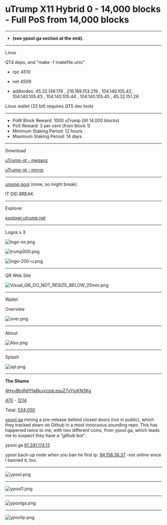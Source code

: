 # uTrump X11 Hybrid 0 - 14,000 blocks - Full PoS from 14,000 blocks #

-----

- **(see ypool.ga section at the end).**

-----

Linux

QT4 deps, and "make -f makefile.unix"

- rpc 4510
- net 4509

- addnodes: 45.32.148.176 , 216.189.153.219 , 104.140.105.42, 104.140.105.43 , 104.140.105.44 , 104.140.105.45 , 45.32.151.28



Linux wallet (32 bit) requires QT5 dev tools

-----

- PoW Block Reward: 1000 uTrump (till 14,000 blocks)
- PoS Reward: 3 per cent (from block 1)
- Minimum Staking Period: 12 hours
- Maximum Staking Period: 14 days

-----
Download

[uTrump-qt - meganz](https://mega.nz/#!RlYkSKyR!JIROeUph2_JpNlTZww3fiaqnRcUCeEVamjxzbhNKoOg)


[uTrump-qt - mirror](https://c.mail.com/twitter@chef.net/7vY7VYN2Q_6CXbhncVbMGw)

------

[unomp pool](http://45.32.151.28/) (mine, so might break)

IT DID BREAK




---

Explorer

[explorer.utrump.net](http://explorer.utrump.net:3001)


-----

Logos x 3

![logo-ex.png](https://bitbucket.org/repo/rx7E8n/images/4131192237-logo-ex.png)



![trump000.png](https://bitbucket.org/repo/rx7E8n/images/4024287193-trump000.png)




![logo-200-u.png](https://bitbucket.org/repo/rx7E8n/images/2849852491-logo-200-u.png)

-----

QR Web Site



![Visual_QR_DO_NOT_RESIZE_BELOW_25mm.png](https://bitbucket.org/repo/rx7E8n/images/3491344481-Visual_QR_DO_NOT_RESIZE_BELOW_25mm.png)


-----


Wallet

Overview


![over.png](https://bitbucket.org/repo/rx7E8n/images/3499183027-over.png)

-----


About



![Abo.png](https://bitbucket.org/repo/rx7E8n/images/2180741437-Abo.png)

-----



Splash



![spl.png](https://bitbucket.org/repo/rx7E8n/images/1682437462-spl.png)


-----

**The Shame**

[4HyvBtnRdYfa8kuvzzqLesuZ7yYjoKN3Kg](http://explorer.utrump.net:3001/address/4HyvBtnRdYfa8kuvzzqLesuZ7yYjoKN3Kg) 

[470](http://explorer.utrump.net:3001/tx/7f9f87570750d4605117875ca4949731b6aeca9c0a16c593cb30bfca3ca4962d) - [1214](http://explorer.utrump.net:3001/tx/a4881cb5a9ab06028c4070afec5cb4db6060ae142bf42bb3815cbb60fe45aa9f)

Total: [534,000](http://explorer.utrump.net:3001/address/4HyvBtnRdYfa8kuvzzqLesuZ7yYjoKN3Kg)


[ypool.ga](http://ypool.ga) mining a pre-release behind closed doors (not in public), which they tracked down on Github in a most innocuous sounding repo. This has happened twice to me, with two different coins, from ypool.ga, which leads me to suspect they have a "github bot".

ypool.ga [91.241.174.13](http://91.241.174.13/)

ypool back-up node when you ban he first ip: [94.158.36.37](http://94.158.36.37/) -not online since I banned it, too.

-----

![ypool.png](https://bitbucket.org/repo/rx7E8n/images/2624763325-ypool.png)

-----


![ypool1.png](https://bitbucket.org/repo/rx7E8n/images/3242074387-ypool1.png)


-----


![ypoolga.png](https://bitbucket.org/repo/rx7E8n/images/2905478424-ypoolga.png)


------

![ypoolip.png](https://bitbucket.org/repo/rx7E8n/images/4005499984-ypoolip.png)